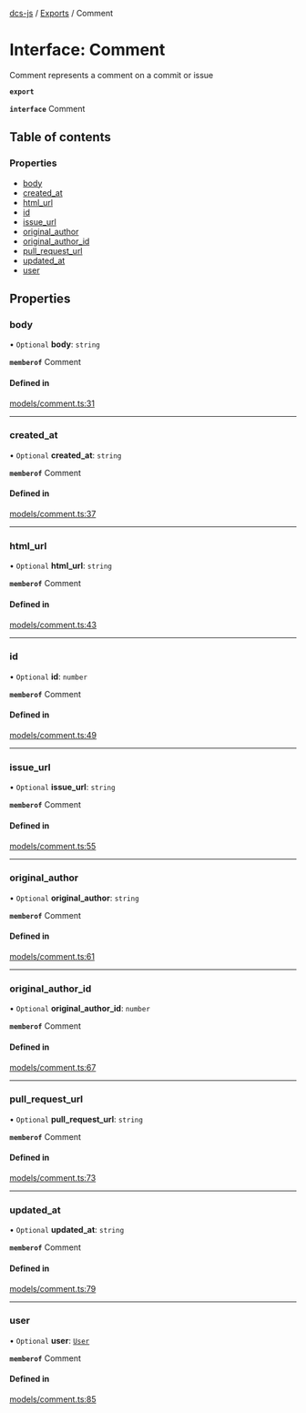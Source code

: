 [dcs-js](../README.md) / [Exports](../modules.md) / Comment

# Interface: Comment

Comment represents a comment on a commit or issue

**`export`**

**`interface`** Comment

## Table of contents

### Properties

- [body](Comment.md#body)
- [created\_at](Comment.md#created_at)
- [html\_url](Comment.md#html_url)
- [id](Comment.md#id)
- [issue\_url](Comment.md#issue_url)
- [original\_author](Comment.md#original_author)
- [original\_author\_id](Comment.md#original_author_id)
- [pull\_request\_url](Comment.md#pull_request_url)
- [updated\_at](Comment.md#updated_at)
- [user](Comment.md#user)

## Properties

### <a id="body" name="body"></a> body

• `Optional` **body**: `string`

**`memberof`** Comment

#### Defined in

[models/comment.ts:31](https://github.com/unfoldingWord/dcs-js/blob/dd84989/models/comment.ts#L31)

___

### <a id="created_at" name="created_at"></a> created\_at

• `Optional` **created\_at**: `string`

**`memberof`** Comment

#### Defined in

[models/comment.ts:37](https://github.com/unfoldingWord/dcs-js/blob/dd84989/models/comment.ts#L37)

___

### <a id="html_url" name="html_url"></a> html\_url

• `Optional` **html\_url**: `string`

**`memberof`** Comment

#### Defined in

[models/comment.ts:43](https://github.com/unfoldingWord/dcs-js/blob/dd84989/models/comment.ts#L43)

___

### <a id="id" name="id"></a> id

• `Optional` **id**: `number`

**`memberof`** Comment

#### Defined in

[models/comment.ts:49](https://github.com/unfoldingWord/dcs-js/blob/dd84989/models/comment.ts#L49)

___

### <a id="issue_url" name="issue_url"></a> issue\_url

• `Optional` **issue\_url**: `string`

**`memberof`** Comment

#### Defined in

[models/comment.ts:55](https://github.com/unfoldingWord/dcs-js/blob/dd84989/models/comment.ts#L55)

___

### <a id="original_author" name="original_author"></a> original\_author

• `Optional` **original\_author**: `string`

**`memberof`** Comment

#### Defined in

[models/comment.ts:61](https://github.com/unfoldingWord/dcs-js/blob/dd84989/models/comment.ts#L61)

___

### <a id="original_author_id" name="original_author_id"></a> original\_author\_id

• `Optional` **original\_author\_id**: `number`

**`memberof`** Comment

#### Defined in

[models/comment.ts:67](https://github.com/unfoldingWord/dcs-js/blob/dd84989/models/comment.ts#L67)

___

### <a id="pull_request_url" name="pull_request_url"></a> pull\_request\_url

• `Optional` **pull\_request\_url**: `string`

**`memberof`** Comment

#### Defined in

[models/comment.ts:73](https://github.com/unfoldingWord/dcs-js/blob/dd84989/models/comment.ts#L73)

___

### <a id="updated_at" name="updated_at"></a> updated\_at

• `Optional` **updated\_at**: `string`

**`memberof`** Comment

#### Defined in

[models/comment.ts:79](https://github.com/unfoldingWord/dcs-js/blob/dd84989/models/comment.ts#L79)

___

### <a id="user" name="user"></a> user

• `Optional` **user**: [`User`](User.md)

**`memberof`** Comment

#### Defined in

[models/comment.ts:85](https://github.com/unfoldingWord/dcs-js/blob/dd84989/models/comment.ts#L85)
